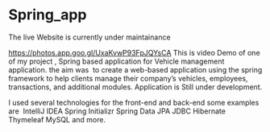 # Spring_app

The live Website is currently under maintainance

https://photos.app.goo.gl/UxaKvwP93FpJQYsCA
This is video Demo of one of my project , Spring based application for Vehicle management application.
the aim was  to create a web-based application using the spring framework to help clients manage their company’s vehicles, employees, transactions, and additional modules.
Application is Still under development.

I used several technologies for the front-end and back-end
some examples are 
IntelliJ IDEA
Spring Initializr 
Spring Data JPA 
JDBC 
Hibernate
Thymeleaf 
MySQL
and more.

